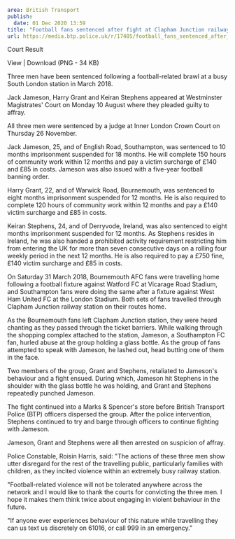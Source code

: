```yaml
area: British Transport
publish:
  date: 01 Dec 2020 13:59
title: "Football fans sentenced after fight at Clapham Junction railway station \u2013 London"
url: https://media.btp.police.uk/r/17485/football_fans_sentenced_after_fight_at_clapham_ju
```

Court Result

View | Download (PNG - 34 KB)

Three men have been sentenced following a football-related brawl at a busy South London station in March 2018.

Jack Jameson, Harry Grant and Keiran Stephens appeared at Westminster Magistrates' Court on Monday 10 August where they pleaded guilty to affray.

All three men were sentenced by a judge at Inner London Crown Court on Thursday 26 November.

Jack Jameson, 25, and of English Road, Southampton, was sentenced to 10 months imprisonment suspended for 18 months. He will complete 150 hours of community work within 12 months and pay a victim surcharge of £140 and £85 in costs. Jameson was also issued with a five-year football banning order.

Harry Grant, 22, and of Warwick Road, Bournemouth, was sentenced to eight months imprisonment suspended for 12 months. He is also required to complete 120 hours of community work within 12 months and pay a £140 victim surcharge and £85 in costs.

Keiran Stephens, 24, and of Derryvode, Ireland, was also sentenced to eight months imprisonment suspended for 12 months. As Stephens resides in Ireland, he was also handed a prohibited activity requirement restricting him from entering the UK for more than seven consecutive days on a rolling four weekly period in the next 12 months. He is also required to pay a £750 fine, £140 victim surcharge and £85 in costs.

On Saturday 31 March 2018, Bournemouth AFC fans were travelling home following a football fixture against Watford FC at Vicarage Road Stadium, and Southampton fans were doing the same after a fixture against West Ham United FC at the London Stadium. Both sets of fans travelled through Clapham Junction railway station on their routes home.

As the Bournemouth fans left Clapham Junction station, they were heard chanting as they passed through the ticket barriers. While walking through the shopping complex attached to the station, Jameson, a Southampton FC fan, hurled abuse at the group holding a glass bottle. As the group of fans attempted to speak with Jameson, he lashed out, head butting one of them in the face.

Two members of the group, Grant and Stephens, retaliated to Jameson's behaviour and a fight ensued. During which, Jameson hit Stephens in the shoulder with the glass bottle he was holding, and Grant and Stephens repeatedly punched Jameson.

The fight continued into a Marks & Spencer's store before British Transport Police (BTP) officers dispersed the group. After the police intervention, Stephens continued to try and barge through officers to continue fighting with Jameson.

Jameson, Grant and Stephens were all then arrested on suspicion of affray.

Police Constable, Roisin Harris, said: "The actions of these three men show utter disregard for the rest of the travelling public, particularly families with children, as they incited violence within an extremely busy railway station.

"Football-related violence will not be tolerated anywhere across the network and I would like to thank the courts for convicting the three men. I hope it makes them think twice about engaging in violent behaviour in the future.

"If anyone ever experiences behaviour of this nature while travelling they can us text us discretely on 61016, or call 999 in an emergency."
